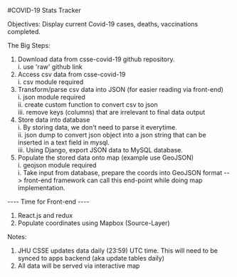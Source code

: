 #COVID-19 Stats Tracker

Objectives:
Display current Covid-19 cases, deaths, vaccinations completed.

The Big Steps:
1. Download data from csse-covid-19 github repository.<br>
    i. use 'raw' github link<br> 
2. Access csv data from csse-covid-19<br>
    i.  csv module required<br>
3. Transform/parse csv data into JSON (for easier reading via front-end)<br>
    i. json module required<br>
    ii. create custom function to convert csv to json<br>
    iii. remove keys (columns) that are irrelevant to final data output<br> 
4. Store data into database<br>
    i. By storing data, we don't need to parse it everytime.<br>
    ii. json dump to convert json object into a json string that can be inserted in a text field in mysql.<br>
    iii. Using Django, export JSON data to MySQL database.<br>
5. Populate the stored data onto map (example use GeoJSON)<br>
    i. geojson module required<br>
    i. Take input from database, prepare the coords into GeoJSON format --> front-end framework can call this end-point while doing map implementation. <br>

---- Time for Front-end ----
1. React.js and redux
2. Populate coordinates using Mapbox (Source-Layer)


Notes:
1. JHU CSSE updates data daily (23:59) UTC time. This will need to be synced to apps backend (aka update tables daily)
2. All data will be served via interactive map
